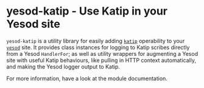 # yesod-katip - Use Katip in your Yesod site

`yesod-katip` is a utility library for easily adding [`katip`](https://hackage.haskell.org/package/katip) operability to your [`yesod`](https://hackage.haskell.org/package/yesod) site. It provides class instances for logging to Katip scribes directly from a Yesod `HandlerFor`; as well as utility wrappers for augmenting a Yesod site with useful Katip behaviours, like pulling in HTTP context automatically, and making the Yesod logger output to Katip.

For more information, have a look at the module documentation.
